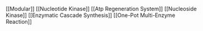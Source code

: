 [[Modular]]
[[Nucleotide Kinase]]
[[Atp Regeneration System]]
[[Nucleoside Kinase]]
[[Enzymatic Cascade Synthesis]]
[[One-Pot Multi-Enzyme Reaction]]
